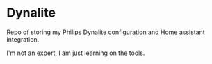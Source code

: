 # Dynalite
Repo of storing my Philips Dynalite configuration and Home assistant integration.

I'm not an expert, I am just learning on the tools.
